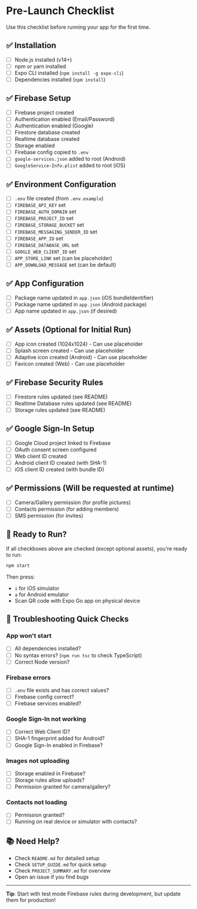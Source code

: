# Pre-Launch Checklist

Use this checklist before running your app for the first time.

## ✅ Installation

- [ ] Node.js installed (v14+)
- [ ] npm or yarn installed
- [ ] Expo CLI installed (`npm install -g expo-cli`)
- [ ] Dependencies installed (`npm install`)

## ✅ Firebase Setup

- [ ] Firebase project created
- [ ] Authentication enabled (Email/Password)
- [ ] Authentication enabled (Google)
- [ ] Firestore database created
- [ ] Realtime database created
- [ ] Storage enabled
- [ ] Firebase config copied to `.env`
- [ ] `google-services.json` added to root (Android)
- [ ] `GoogleService-Info.plist` added to root (iOS)

## ✅ Environment Configuration

- [ ] `.env` file created (from `.env.example`)
- [ ] `FIREBASE_API_KEY` set
- [ ] `FIREBASE_AUTH_DOMAIN` set
- [ ] `FIREBASE_PROJECT_ID` set
- [ ] `FIREBASE_STORAGE_BUCKET` set
- [ ] `FIREBASE_MESSAGING_SENDER_ID` set
- [ ] `FIREBASE_APP_ID` set
- [ ] `FIREBASE_DATABASE_URL` set
- [ ] `GOOGLE_WEB_CLIENT_ID` set
- [ ] `APP_STORE_LINK` set (can be placeholder)
- [ ] `APP_DOWNLOAD_MESSAGE` set (can be default)

## ✅ App Configuration

- [ ] Package name updated in `app.json` (iOS bundleIdentifier)
- [ ] Package name updated in `app.json` (Android package)
- [ ] App name updated in `app.json` (if desired)

## ✅ Assets (Optional for Initial Run)

- [ ] App icon created (1024x1024) - Can use placeholder
- [ ] Splash screen created - Can use placeholder
- [ ] Adaptive icon created (Android) - Can use placeholder
- [ ] Favicon created (Web) - Can use placeholder

## ✅ Firebase Security Rules

- [ ] Firestore rules updated (see README)
- [ ] Realtime Database rules updated (see README)
- [ ] Storage rules updated (see README)

## ✅ Google Sign-In Setup

- [ ] Google Cloud project linked to Firebase
- [ ] OAuth consent screen configured
- [ ] Web client ID created
- [ ] Android client ID created (with SHA-1)
- [ ] iOS client ID created (with bundle ID)

## ✅ Permissions (Will be requested at runtime)

- [ ] Camera/Gallery permission (for profile pictures)
- [ ] Contacts permission (for adding members)
- [ ] SMS permission (for invites)

## 🚀 Ready to Run?

If all checkboxes above are checked (except optional assets), you're ready to run:

```bash
npm start
```

Then press:
- `i` for iOS simulator
- `a` for Android emulator
- Scan QR code with Expo Go app on physical device

## 🐛 Troubleshooting Quick Checks

### App won't start
- [ ] All dependencies installed?
- [ ] No syntax errors? (`npm run tsc` to check TypeScript)
- [ ] Correct Node version?

### Firebase errors
- [ ] `.env` file exists and has correct values?
- [ ] Firebase config correct?
- [ ] Firebase services enabled?

### Google Sign-In not working
- [ ] Correct Web Client ID?
- [ ] SHA-1 fingerprint added for Android?
- [ ] Google Sign-In enabled in Firebase?

### Images not uploading
- [ ] Storage enabled in Firebase?
- [ ] Storage rules allow uploads?
- [ ] Permission granted for camera/gallery?

### Contacts not loading
- [ ] Permission granted?
- [ ] Running on real device or simulator with contacts?

## 📚 Need Help?

- Check `README.md` for detailed setup
- Check `SETUP_GUIDE.md` for quick setup
- Check `PROJECT_SUMMARY.md` for overview
- Open an issue if you find bugs

---

**Tip**: Start with test mode Firebase rules during development, but update them for production!
